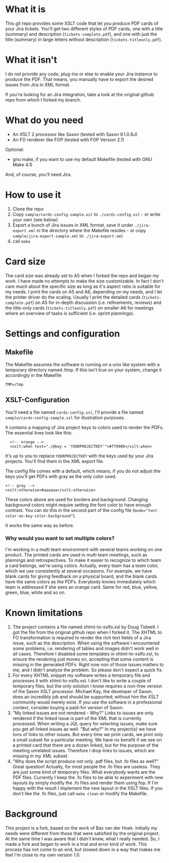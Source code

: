 # What it is

This git repo provides some XSLT code that let you produce PDF cards of your Jira tickets. You'll get two different styles of PDF cards, one with a title (summary) and description (`tickets-complete.pdf`), and one with just the title (summary) in large letters without description (`tickets-titleonly.pdf`).

# What it isn't

I do not provide any code, plug-ins or else to enable your Jira instance to produce the PDF. That means, you manually have to export the desired issues from Jira in XML format.

If you're looking for an Jira integration, take a look at the original github repo from which I forked my branch.

# What do you need

* An XSLT 2 processor like Saxon (tested with Saxon 9.1.0.8J)
* An FO renderer like FOP (tested with FOP Version 2.1)

Optional:

* gnu make, if you want to use my default Makefile (tested with GNU Make 4.1)

And, of course, you'll need Jira.

# How to use it

1. Clone the repo
1. Copy `sample/cards-config-sample.xsl` to `./cards-config.xsl` - or write your own (see below)
1. Export a bunch of Jira issues in XML format, save it under `./jira-export.xml` in the directory where the Makefile resides - or copy `sample/jira-export-sample.xml` to `./jira-export.xml` 
1. call `make`


# Card size

The card size was already set to A5 when I forked the repo and began my work. I have made no attempts to make the size customizable. In fact I don't care much about the specific size as long as it's aspect ratio is suitable for my needs. I print the cards on A5 and A6, depending on my needs, and I let the printer driver do the scaling. Usually I print the detailed cards (`tickets-complete.pdf`) on A5 for in-depth discussion (i.e. refinements, reviews) and the title-only cards (`tickets-titleonly.pdf`) on smaller A6 for meetings where an overview of tasks is sufficient (i.e. sprint plannings).


# Settings and configuration

## Makefile

The Makefile assumes the software is running on a unix like system with a temporary directory named /tmp. If this isn't true on your system, change it accordingly in the Makefile

    TMP=/tmp

## XSLT-Configuration

You'll need a file named `cards-config.xsl`, I'll provide a file named `sample/cards-config-sample.xsl` for illustration purposes.

It contains a mapping of Jira project keys to colors used to render the PDFs. The essential lines look like this:

      <!-- orange -->
      <xslt:when test="./@key = 'YOURPROJECTKEY'">#ff9900</xslt:when>


It's up to you to replace `YOURPROJECTKEY` with the keys used by your Jira projects. You'll find them in the XML export file.

The config file comes with a default, which means, if you do not adjust the keys you'll get PDFs with gray as the only color used.

    <!-- gray -->
    <xslt:otherwise>#aaaaaa</xslt:otherwise>

These colors above are used for borders and background. Changing background colors might require setting the font color to have enough contrast. You can do this in the second part of the config file (`mode="font-color-on-key-color-background"`).

It works the same way as before.

### Why would you want to set multiple colors?

I'm working in a multi team environment with several teams working on one product. The printed cards are used in multi team meetings, such as plannings and retrospectives. To make it easier to recognize to which team a card belongs, we're using colors. Actually, every team has a team color, which we use consistently at several occasions. For example, we have blank cards for giving feedback on a physical board, and the blank cards have the same colors as the PDFs. Everybody knows immediately which team is addressed if she sees an orange card. Same for red, blue, yellow, green, blue, white and so on.

# Known limitations

1. The project contains a file named xhtml-to-xslfo.xsl by Doug Tidwell. I got the file from the original github repo when I forked it. The XHTML to FO transformation is required to render the rich text fields of a Jira issue, such as the description. When using the software I encountered some problems, i.e. rendering of tables and images didn't work well in all cases. Therefore I disabled some templates in xhtml-to-xslfo.xsl, to ensure the rendering just moves on, accepting that some content is missing in the generated PDFs. Right now non of those issues matters to me, and I didn't analyze the problem. So please don't expect a quick fix.
1. For every XHTML snippet my software writes a temporary file and processes it with xhtml-to-xslfo.xsl. I don't like to write a couple of temporary files, but the only solution I know requires a non-free version of the Saxon XSLT processor. Michael Kay, the developer of Saxon, does an incredibly job and should be supported; without him the XSLT community would merely exist. If you use the software in a professional context, consider buying a paid-for version of Saxon.
1. "My linked issues are not rendered - Why?" Links to issues are only rendered if the linked issue is part of the XML that is currently processed. When writing a JQL query for selecting issues, make sure you get all linked issues as well. "But why?" In my project(s) we have tons of links to other issues. But every time we print cards, we print only a small subset for a particular meeting. We have no benefit if we see on a printed card that there are a dozen linked, but for the purpose of the meeting unrelated issues. Therefore I drop links to issues, which are missing in my XML subset.
1. "Why does the script produce not only .pdf files, but .fo files as well?" Great question! Actually, for most people the .fo files are useless. They are just some kind of temporary files. What everybody wants are the PDF files. Currently I keep the .fo files to be able to experiment with new layouts by simply modify the .fo files and render them using fop. If I'm happy with the result I implement the new layout in the XSLT files. If you don't like the .fo files, just call `make clean` or modify the Makefile.

# Background

This project is a fork, based on the work of Bas van der Hoek. Initially my needs were different from those that were satisfied by the original project. At the same time I was aware that I didn't knew, what I really needed. So, I made a fork and began to work in a trial and error kind of work. This process has not come to an end, but slowed down in a way that makes me feel I'm close to my own version 1.0. 
